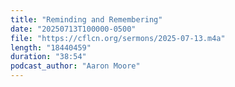```yaml
---
title: "Reminding and Remembering"
date: "20250713T100000-0500"
file: "https://cflcn.org/sermons/2025-07-13.m4a"
length: "18440459"
duration: "38:54"
podcast_author: "Aaron Moore"
---
```

